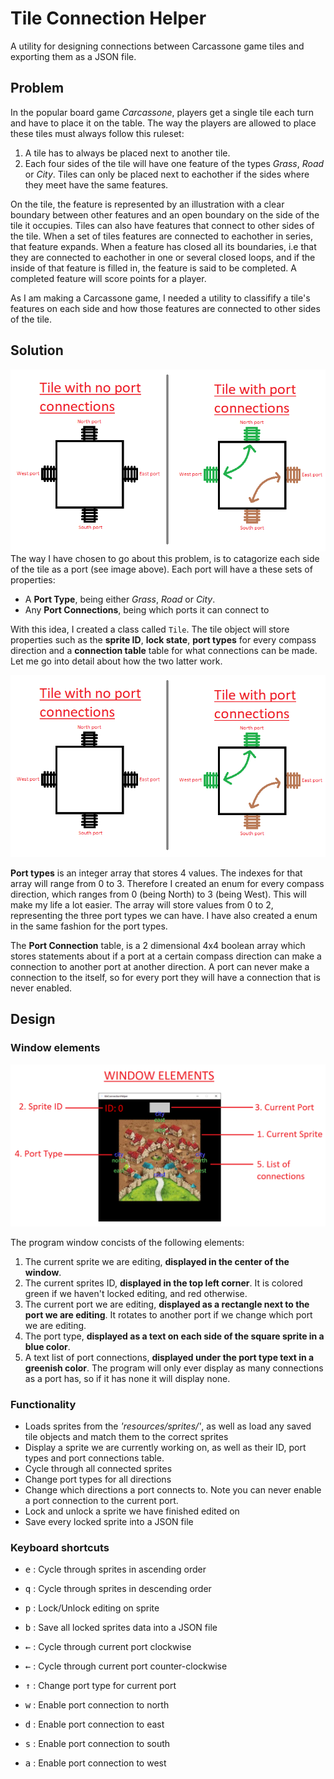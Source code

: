 # Tile Connection Helper
A utility for designing connections between Carcassone game tiles and exporting them as a JSON file.

## Problem
In the popular board game *Carcassone*, players get a single tile each turn and have to place it on the table. The way the players are allowed to place these tiles must always follow this ruleset:
1. A tile has to always be placed next to another tile.
2. Each four sides of the tile will have one feature of the types *Grass*, *Road* or *City*. Tiles can only be placed next to eachother if the sides where they meet have the same features.


On the tile, the feature is represented by an illustration with a clear boundary between other features and an open boundary on the side of the tile it occupies. Tiles can also have features that connect to other sides of the tile. When a set of tiles features are connected to eachother in series, that feature expands. When a feature has closed all its boundaries, i.e that they are connected to eachother in one or several closed loops, and if the inside of that feature is filled in, the feature is said to be completed. A completed feature will score points for a player.

As I am making a Carcassone game, I needed a utility to classifify a tile's features on each side and how those features are connected to other sides of the tile.

## Solution
![Tile Port Visualization](https://github.com/SolidSoups/Processing-Carcassone/blob/main/tileConnectionHelper/TilePortVisualization.png "Tile Port Visualization")
<br />
The way I have chosen to go about this problem, is to catagorize each side of the tile as a port (see image above). Each port will have a these sets of properties:
* A **Port Type**, being either *Grass*, *Road* or *City*.
* Any **Port Connections**, being which ports it can connect to

With this idea, I created a class called `Tile`. The tile object will store properties such as the **sprite ID**, **lock state**, **port types** for every compass direction and a **connection table** table for what connections can be made. Let me go into detail about how the two latter work.

![Tile object](https://github.com/SolidSoups/Processing-Carcassone/blob/main/tileConnectionHelper/TilePortVisualization.png "Tile Port Visualization")

**Port types** is an integer array that stores 4 values. The indexes for that array will range from 0 to 3. Therefore I created an enum for every compass direction, which ranges from 0 (being North) to 3 (being West). This will make my life a lot easier. The array will store values from 0 to 2, representing the three port types we can have. I have also created a enum in the same fashion for the port types.

The **Port Connection** table, is a 2 dimensional 4x4 boolean array which stores statements about if a port at a certain compass direction can make a connection to another port at another direction. A port can never make a connection to the itself, so for every port they will have a connection that is never enabled.

## Design

### Window elements
![Window Elements](https://github.com/SolidSoups/Processing-Carcassone/blob/main/tileConnectionHelper/WindowElements.png)

The program window concists of the following elements:
1. The current sprite we are editing, **displayed in the center of the window**.
2. The current sprites ID, **displayed in the top left corner**. It is colored green if we haven't locked editing, and red otherwise.
3. The current port we are editing, **displayed as a rectangle next to the port we are editing**. It rotates to another port if we change which port we are editing.
4. The port type, **displayed as a text on each side of the square sprite in a blue color**.
5. A text list of port connections, **displayed under the port type text in a greenish color**. The program will only ever display as many connections as a port has, so if it has none it will display none. 


### Functionality
* Loads sprites from the *'resources/sprites/'*, as well as load any saved tile objects and match them to the correct sprites
* Display a sprite we are currently working on, as well as their ID, port types and port connections table.
* Cycle through all connected sprites
* Change port types for all directions
* Change which directions a port connects to. Note you can never enable a port connection to the current port.
* Lock and unlock a sprite we have finished edited on
* Save every locked sprite into a JSON file

### Keyboard shortcuts
* <kbd>e</kbd> : Cycle through sprites in ascending order
* <kbd>q</kbd> : Cycle through sprites in descending order
* <kbd>p</kbd> : Lock/Unlock editing on sprite
* <kbd>b</kbd> : Save all locked sprites data into a JSON file


* <kbd>&larr;</kbd> : Cycle through current port clockwise
* <kbd>&larr;</kbd> : Cycle through current port counter-clockwise
* <kbd>&uarr;</kbd> : Change port type for current port
* <kbd>w</kbd> : Enable port connection to north
* <kbd>d</kbd> : Enable port connection to east
* <kbd>s</kbd> : Enable port connection to south
* <kbd>a</kbd> : Enable port connection to west